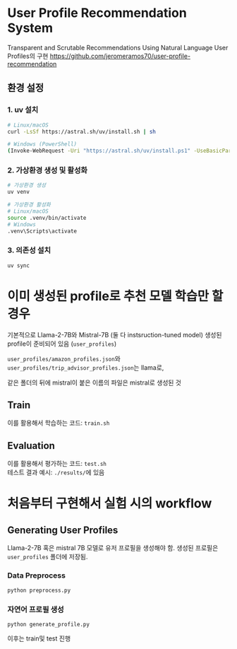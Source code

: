 # User Profile Recommendation System
Transparent and Scrutable Recommendations Using Natural Language User Profiles의 구현
https://github.com/jeromeramos70/user-profile-recommendation

## 환경 설정

### 1. uv 설치

```bash
# Linux/macOS
curl -LsSf https://astral.sh/uv/install.sh | sh

# Windows (PowerShell)
(Invoke-WebRequest -Uri "https://astral.sh/uv/install.ps1" -UseBasicParsing).Content | pwsh -Command -
```

### 2. 가상환경 생성 및 활성화
```bash
# 가상환경 생성
uv venv

# 가상환경 활성화
# Linux/macOS
source .venv/bin/activate
# Windows
.venv\Scripts\activate
```

### 3. 의존성 설치
```bash
uv sync
```

# 이미 생성된 profile로 추천 모델 학습만 할 경우
기본적으로 Llama-2-7B와 Mistral-7B (둘 다 instsruction-tuned model) 생성된 profile이 준비되어 있음
(`user_profiles`)

`user_profiles/amazon_profiles.json`와 `user_profiles/trip_advisor_profiles.json`는 llama로,

같은 폴더의 뒤에 mistral이 붙은 이름의 파일은 mistral로 생성된 것

## Train 
이를 활용해서 학습하는 코드: `train.sh`
## Evaluation
이를 활용해서 평가하는 코드: `test.sh`<br>
테스트 결과 예시: `./results/`에 있음

# 처음부터 구현해서 실험 시의 workflow
## Generating User Profiles

Llama-2-7B 혹은 mistral 7B 모델로 유저 프로필을 생성해야 함. 
생성된 프로필은 `user_profiles` 폴더에 저장됨.
### Data Preprocess
```
python preprocess.py
```

### 자연어 프로필 생성
```
python generate_profile.py
```
이후는 train및 test 진행
